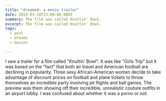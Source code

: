```yaml
---
title: "dreamed: a movie trailer"
date: 2019-03-18T23:00:00.000Z
summary: The film was called Knuttin' Bowl.
excerpt: The film was called Knuttin' Bowl.
tags:
  - post
  - dreams
  - movies

---
```


I saw a trailer for a film called "Knuttin' Bowl". It was like "Girls Trip" but it was based on the "fact" that both air travel and American football are declining in popularity. Three sexy African-American women decide to take advantage of discount prices on football and plane tickets to throw themselves an incredible party involving jet flights and ball games. The preview was them showing off their incredible, unrealistic couture outfits in an airport lobby. I was confused about whether it was a porno or not.
